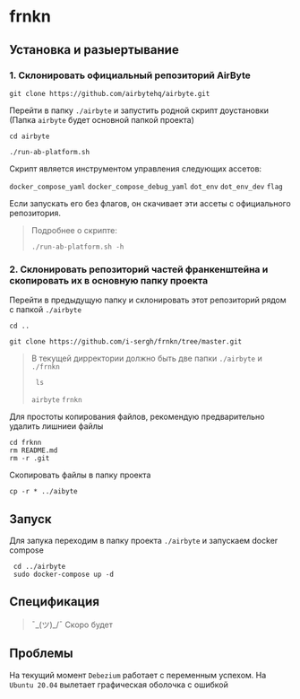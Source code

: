 # frnkn

## Установка и разыертывание

### 1. Склонировать официальный репозиторий AirByte

  ```
  git clone https://github.com/airbytehq/airbyte.git
  ```
  
Перейти в папку `./airbyte` и запустить родной скрипт доустановки
(Папка `airbyte` будет основной папкой проекта)
  ```
  cd airbyte

  ./run-ab-platform.sh
  ```
Скрипт является инструментом управления следующих ассетов:
  <p>
    
  `docker_compose_yaml` `docker_compose_debug_yaml` `dot_env` `dot_env_dev` `flag`
  </p>
  <p>
Если запускать его без флагов, он скачивает эти ассеты с официального репозитория.
  </p>
  
  >Подробнее о скрипте:
  >```
  >./run-ab-platform.sh -h 
  >```

  
###  2. Склонировать репозиторий частей франкенштейна и скопировать их в основную папку проекта

Перейти в предыдущую папку и склонировать этот репозиторий рядом с папкой `./airbyte`
```
cd ..

git clone https://github.com/i-sergh/frnkn/tree/master.git
```

> В текущей дирректории должно быть две папки `./airbyte` и `./frnkn`
> ```
>  ls
> ```
>  `airbyte` `frnkn`

Для простоты копирования файлов, рекомендую предварительно удалить лишниеи файлы
```
cd frknn
rm README.md
rm -r .git
```
Скопировать файлы в папку проекта
```
cp -r * ../aibyte
```

## Запуск
Для запука переходим в папку проекта `./airbyte` и запускаем docker compose
```
 cd ../airbyte
 sudo docker-compose up -d
```

## Спецификация
> ¯\_(ツ)_/¯ Скоро будет
## Проблемы
 На текущий момент `Debezium` работает с переменным успехом. На `Ubuntu 20.04` вылетает графическая оболочка с ошибкой 
 
